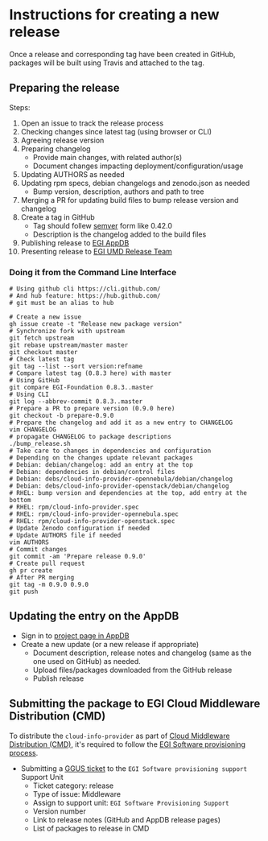 # Instructions for creating a new release

Once a release and corresponding tag have been created in GitHub, packages will
be built using Travis and attached to the tag.

## Preparing the release

Steps:

1. Open an issue to track the release process
1. Checking changes since latest tag (using browser or CLI)
1. Agreeing release version
1. Preparing changelog
   - Provide main changes, with related author(s)
   - Document changes impacting deployment/configuration/usage
1. Updating AUTHORS as needed
1. Updating rpm specs, debian changelogs and zenodo.json as needed
   - Bump version, description, authors and path to tree
1. Merging a PR for updating build files to bump release version and changelog
1. Create a tag in GitHub
   - Tag should follew [semver](https://semver.org/) form like 0.42.0
   - Description is the changelog added to the build files
1. Publishing release to
  [EGI AppDB](https://appdb.egi.eu/store/software/cloud.info.provider/releases)
1. Presenting release to [EGI UMD Release Team](https://wiki.egi.eu/wiki/URT)

### Doing it from the Command Line Interface

```console
# Using github cli https://cli.github.com/
# And hub feature: https://hub.github.com/
# git must be an alias to hub

# Create a new issue
gh issue create -t "Release new package version"
# Synchronize fork with upstream
git fetch upstream
git rebase upstream/master master
git checkout master
# Check latest tag
git tag --list --sort version:refname
# Compare latest tag (0.8.3 here) with master
# Using GitHub
git compare EGI-Foundation 0.8.3..master
# Using CLI
git log --abbrev-commit 0.8.3..master
# Prepare a PR to prepare version (0.9.0 here)
git checkout -b prepare-0.9.0
# Prepare the changelog and add it as a new entry to CHANGELOG
vim CHANGELOG
# propagate CHANGELOG to package descriptions
./bump_release.sh
# Take care to changes in dependencies and configuration
# Depending on the changes update relevant packages
# Debian: debian/changelog: add an entry at the top
# Debian: dependencies in debian/control files
# Debian: debs/cloud-info-provider-opennebula/debian/changelog
# Debian: debs/cloud-info-provider-openstack/debian/changelog
# RHEL: bump version and dependencies at the top, add entry at the bottom
# RHEL: rpm/cloud-info-provider.spec
# RHEL: rpm/cloud-info-provider-opennebula.spec
# RHEL: rpm/cloud-info-provider-openstack.spec
# Update Zenodo configuration if needed
# Update AUTHORS file if needed
vim AUTHORS
# Commit changes
git commit -am 'Prepare release 0.9.0'
# Create pull request
gh pr create
# After PR merging
git tag -m 0.9.0 0.9.0
git push
```

## Updating the entry on the AppDB

- Sign in to
  [project page in AppDB](https://appdb.egi.eu/store/software/cloud.info.provider/releases/)
- Create a new update (or a new release if appropriate)
  - Document description, release notes and changelog (same as the one used on
    GitHub) as needed.
  - Upload files/packages downloaded from the GitHub release
  - Publish release

## Submitting the package to EGI Cloud Middleware Distribution (CMD)

To distribute the `cloud-info-provider` as part of
[Cloud Middleware Distribution (CMD)](https://wiki.egi.eu/wiki/EGI_Cloud_Middleware_Distribution),
it's required to follow the
[EGI Software provisioning process](https://wiki.egi.eu/wiki/EGI_Software_Provisioning).

- Submitting a [GGUS ticket](https://ggus.eu/?mode=ticket_submit) to the
  `EGI Software provisioning support` Support Unit
  - Ticket category: release
  - Type of issue: Middleware
  - Assign to support unit: `EGI Software Provisioning Support`
  - Version number
  - Link to release notes (GitHub and AppDB release pages)
  - List of packages to release in CMD
